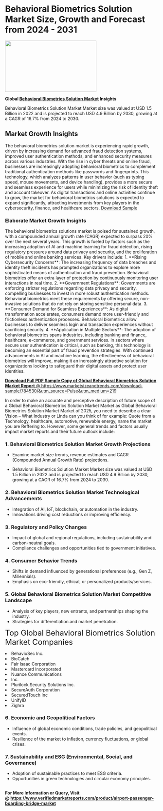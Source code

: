<H1>Behavioral Biometrics Solution Market Size, Growth and Forecast from 2024 - 2031</H1><img class="aligncenter size-medium wp-image-584254" src="https://thirdeyenews.in/wp-content/uploads/2024/09/Global-Market-Research-300x168.jpeg" alt="" width="300" height="168" /><p><strong>Global&nbsp;<a href="https://www.marketsizeandtrends.com/download-sample/784530/&amp;utm_source=Pulse&amp;utm_medium=219">Behavioral Biometrics Solution Market</a> Insights</strong></p><p>Behavioral Biometrics Solution Market Market size was valued at USD 1.5 Billion in 2022 and is projected to reach USD 4.9 Billion by 2030, growing at a CAGR of 16.7% from 2024 to 2030.</p><p><h2>Market Growth Insights</h2> The behavioral biometrics solution market is experiencing rapid growth, driven by increasing demand for advanced fraud detection systems, improved user authentication methods, and enhanced security measures across various industries. With the rise in cyber threats and online fraud, businesses are increasingly adopting behavioral biometrics to complement traditional authentication methods like passwords and fingerprints. This technology, which analyzes patterns in user behavior (such as typing speed, mouse movements, and device handling), provides a more secure and seamless experience for users while minimizing the risk of identity theft and account takeover. As digital transactions and online activities continue to grow, the market for behavioral biometrics solutions is expected to expand significantly, attracting investments from key players in the cybersecurity, finance, and healthcare sectors. <a href="#">Download Sample</a> <h3>Elaborate Market Growth Insights</h3> The behavioral biometrics solutions market is poised for sustained growth, with a compounded annual growth rate (CAGR) expected to surpass 20% over the next several years. This growth is fueled by factors such as the increasing adoption of AI and machine learning for fraud detection, rising regulatory pressures around data privacy and security, and the proliferation of mobile and online banking services. Key drivers include: 1. **Rising Cybersecurity Concerns**: The increasing frequency of data breaches and identity theft incidents has prompted organizations to explore more sophisticated means of authentication and fraud prevention. Behavioral biometrics offer an extra layer of protection by continuously monitoring user interactions in real time. 2. **Government Regulations**: Governments are enforcing stricter regulations regarding data privacy and security, compelling businesses to invest in more robust authentication methods. Behavioral biometrics meet these requirements by offering secure, non-invasive solutions that do not rely on storing sensitive personal data. 3. **Consumer Demand for Seamless Experiences**: As digital transformation accelerates, consumers demand more user-friendly and frictionless authentication processes. Behavioral biometrics allow businesses to deliver seamless login and transaction experiences without sacrificing security. 4. **Application in Multiple Sectors**: The adoption of behavioral biometrics spans industries, including banking and finance, healthcare, e-commerce, and government services. In sectors where secure user authentication is critical, such as banking, this technology is becoming an essential part of fraud prevention strategies. With continued advancements in AI and machine learning, the effectiveness of behavioral biometrics will improve, making it an increasingly attractive solution for organizations looking to safeguard their digital assets and protect user identities. <a href="#"></p><p><span class=""><strong>Download Full PDF Sample Copy of Global Behavioral Biometrics Solution Market Report</strong> @ <a href="https://www.marketsizeandtrends.com/download-sample/784530/&amp;utm_source=Pulse&amp;utm_medium=219" target="_blank">https://www.marketsizeandtrends.com/download-sample/784530/&amp;utm_source=Pulse&amp;utm_medium=219</a></span></p><p>In order to make an accurate and perceptive description of future scope of a Global&nbsp;Behavioral Biometrics Solution Market Market as Global&nbsp;Behavioral Biometrics Solution Market Market of 2025, you need to describe a clear Vision &ndash; What Industry or Linda can you think of for example: Quote from a Technology, healthcare, automotive, renewable energy, name the market you are Reffering to. However, some general trends and factors usually impact market reports and their future outlook include:</p><h3>1.&nbsp;<strong>Behavioral Biometrics Solution Market Growth Projections</strong></h3><ul><li>Examine market size trends, revenue estimates and CAGR (Compounded Annual Growth Rate) projections.</li><li><p>Behavioral Biometrics Solution Market Market size was valued at USD 1.5 Billion in 2022 and is projected to reach USD 4.9 Billion by 2030, growing at a CAGR of 16.7% from 2024 to 2030.</p></li></ul><h3>2.&nbsp;<strong>Behavioral Biometrics Solution Market Technological Advancements</strong></h3><ul><li>Integration of AI, IoT, blockchain, or automation in the industry.</li><li>Innovations driving cost reductions or improving efficiency.</li></ul><h3>3.&nbsp;<strong>Regulatory and Policy Changes</strong></h3><ul><li>Impact of global and regional regulations, including sustainability and carbon-neutral goals.</li><li>Compliance challenges and opportunities tied to government initiatives.</li></ul><h3>4.&nbsp;<strong>Consumer Behavior Trends</strong></h3><ul><li>Shifts in demand influenced by generational preferences (e.g., Gen Z, Millennials).</li><li>Emphasis on eco-friendly, ethical, or personalized products/services.</li></ul><h3>5.&nbsp;<strong>Global Behavioral Biometrics Solution Market Competitive Landscape</strong></h3><ul><li>Analysis of key players, new entrants, and partnerships shaping the industry.</li><li>Strategies for differentiation and market penetration.</li></ul><p data-pm-slice="1 1 []"><span style="color: inherit; font-family: inherit; font-size: 25px;">Top Global Behavioral Biometrics Solution Market Companies</span></p><div class="" data-test-id=""><p><li>BehavioSec Inc.</li><li> BioCatch</li><li> Fair Isaac Corporation</li><li> Mastercard Incorporated</li><li> Nuance Communications</li><li> Inc.</li><li> Plurilock Security Solutions Inc.</li><li> SecureAuth Corporation</li><li> SecuredTouch Inc</li><li> UnifyID</li><li> Zighra</li></p></div><h3>6.&nbsp;<strong>Economic and Geopolitical Factors</strong></h3><ul><li>Influence of global economic conditions, trade policies, and geopolitical events.</li><li>Resilience of the market to inflation, currency fluctuations, or global crises.</li></ul><h3>7.&nbsp;<strong>Sustainability and ESG (Environmental, Social, and Governance)</strong></h3><ul><li>Adoption of sustainable practices to meet ESG criteria.</li><li>Opportunities in green technologies and circular economy principles.</li></ul><h2><strong style="font-size: 14px;">For More Information or Query, Visit @&nbsp;</strong><a style="background-color: #ffffff; font-size: 14px;" href="https://www.marketsizeandtrends.com/report/behavioral-biometrics-solution-market/" target="_blank">https://www.verifiedmarketreports.com/product/airport-passenger-boarding-bridge-market</a></h2>
